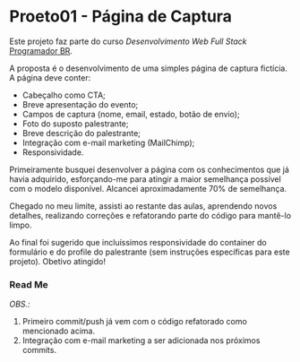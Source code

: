 # Proeto01 - Página de Captura

Este projeto faz parte do curso _Desenvolvimento Web Full Stack_ [Programador BR](https://programadorbr.com).

A proposta é o desenvolvimento de uma simples página de captura fictícia. A página deve conter:

- Cabeçalho como CTA;
- Breve apresentação do evento;
- Campos de captura (nome, email, estado, botão de envio);
- Foto do suposto palestrante;
- Breve descrição do palestrante;
- Integração com e-mail marketing (MailChimp);
- Responsividade.

Primeiramente busquei desenvolver a página com os conhecimentos que já havia adquirido, esforçando-me para atingir a maior semelhança possível com o modelo disponível. Alcancei aproximadamente 70% de semelhança.

Chegado no meu limite, assisti ao restante das aulas, aprendendo novos detalhes, realizando correções e refatorando parte do código para mantê-lo limpo.

Ao final foi sugerido que incluíssimos responsividade do container do formulário e do profile do palestrante (sem instruções específicas para este projeto). Obetivo atingido!

### Read Me

_OBS.:_

1. Primeiro commit/push já vem com o código refatorado como mencionado acima.
2. Integração com e-mail marketing a ser adicionada nos próximos commits.
